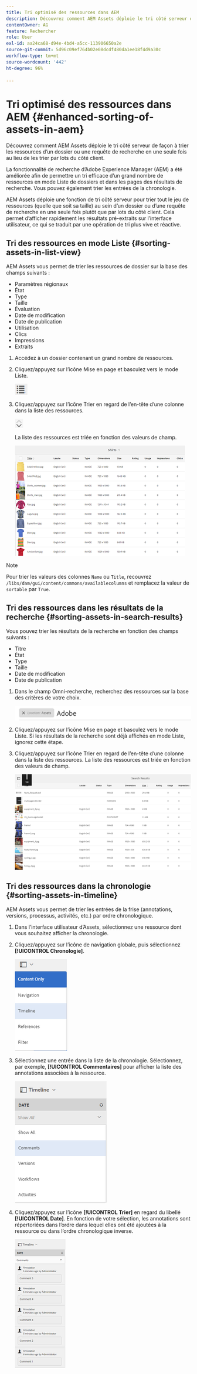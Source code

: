 ```yaml
---
title: Tri optimisé des ressources dans AEM
description: Découvrez comment AEM Assets déploie le tri côté serveur de façon à trier les ressources d’un dossier ou une requête de recherche en une seule fois au lieu de les trier par lots du côté client.
contentOwner: AG
feature: Rechercher
role: User
exl-id: aa24ca68-d94e-4bd4-a5cc-113906650a2e
source-git-commit: 5d96c09ef764b02e08dcdf480da1ee18f4d9a30c
workflow-type: tm+mt
source-wordcount: '442'
ht-degree: 96%

---
```


# Tri optimisé des ressources dans AEM {#enhanced-sorting-of-assets-in-aem}

Découvrez comment AEM Assets déploie le tri côté serveur de façon à trier les ressources d’un dossier ou une requête de recherche en une seule fois au lieu de les trier par lots du côté client.

La fonctionnalité de recherche d’Adobe Experience Manager (AEM) a été améliorée afin de permettre un tri efficace d’un grand nombre de ressources en mode Liste de dossiers et dans les pages des résultats de recherche. Vous pouvez également trier les entrées de la chronologie.

AEM Assets déploie une fonction de tri côté serveur pour trier tout le jeu de ressources (quelle que soit sa taille) au sein d’un dossier ou d’une requête de recherche en une seule fois plutôt que par lots du côté client. Cela permet d’afficher rapidement les résultats pré-extraits sur l’interface utilisateur, ce qui se traduit par une opération de tri plus vive et réactive.

## Tri des ressources en mode Liste {#sorting-assets-in-list-view}

AEM Assets vous permet de trier les ressources de dossier sur la base des champs suivants :

* Paramètres régionaux
* État
* Type
* Taille
* Évaluation
* Date de modification
* Date de publication
* Utilisation
* Clics
* Impressions
* Extraits

1. Accédez à un dossier contenant un grand nombre de ressources.
1. Cliquez/appuyez sur l’icône Mise en page et basculez vers le mode Liste.

   ![chlimage_1-394](assets/chlimage_1-394.png)

1. Cliquez/appuyez sur l’icône Trier en regard de l’en-tête d’une colonne dans la liste des ressources.

   ![chlimage_1-395](assets/chlimage_1-395.png)

   La liste des ressources est triée en fonction des valeurs de champ.

   ![chlimage_1-396](assets/chlimage_1-396.png)

>[!NOTE]
>
>Pour trier les valeurs des colonnes `Name` ou `Title`, recouvrez `/libs/dam/gui/content/commons/availablecolumns` et remplacez la valeur de `sortable` par `True`.

## Tri des ressources dans les résultats de la recherche {#sorting-assets-in-search-results}

Vous pouvez trier les résultats de la recherche en fonction des champs suivants :

* Titre
* État
* Type
* Taille
* Date de modification
* Date de publication

1. Dans le champ Omni-recherche, recherchez des ressources sur la base des critères de votre choix.

   ![chlimage_1-397](assets/chlimage_1-397.png)

1. Cliquez/appuyez sur l’icône Mise en page et basculez vers le mode Liste. Si les résultats de la recherche sont déjà affichés en mode Liste, ignorez cette étape.
1. Cliquez/appuyez sur l’icône Trier en regard de l’en-tête d’une colonne dans la liste des ressources. La liste des ressources est triée en fonction des valeurs de champ.

   ![chlimage_1-398](assets/chlimage_1-398.png)

## Tri des ressources dans la chronologie {#sorting-assets-in-timeline}

AEM Assets vous permet de trier les entrées de la frise (annotations, versions, processus, activités, etc.) par ordre chronologique.

1. Dans l’interface utilisateur d’Assets, sélectionnez une ressource dont vous souhaitez afficher la chronologie.
1. Cliquez/appuyez sur l’icône de navigation globale, puis sélectionnez **[!UICONTROL Chronologie]**.

   ![chlimage_1-399](assets/chlimage_1-399.png)

1. Sélectionnez une entrée dans la liste de la chronologie. Sélectionnez, par exemple, **[!UICONTROL Commentaires]** pour afficher la liste des annotations associées à la ressource.

   ![chlimage_1-400](assets/chlimage_1-400.png)

1. Cliquez/appuyez sur l’icône **[!UICONTROL Trier]** en regard du libellé **[!UICONTROL Date]**. En fonction de votre sélection, les annotations sont répertoriées dans l’ordre dans lequel elles ont été ajoutées à la ressource ou dans l’ordre chronologique inverse.

   ![chlimage_1-401](assets/chlimage_1-401.png)
